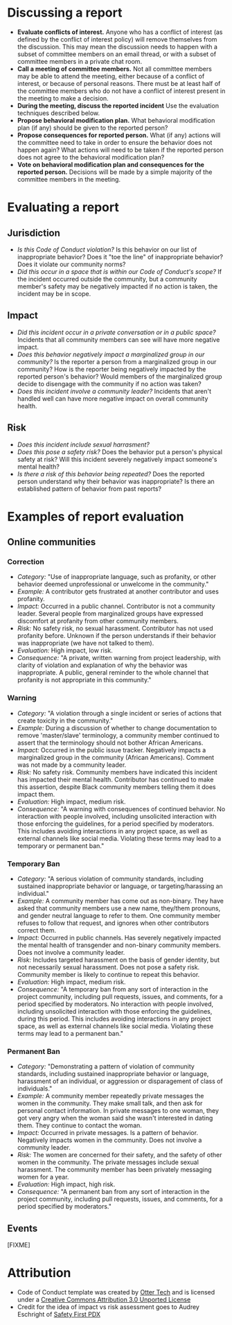 # Discussing a report

* **Evaluate conflicts of interest.** Anyone who has a conflict of interest (as defined by the conflict of interest policy) will remove themselves from the discussion. This may mean the discussion needs to happen with a subset of committee members on an email thread, or with a subset of committee members in a private chat room.
* **Call a meeting of committee members.** Not all committee members may be able to attend the meeting, either because of a conflict of interest, or because of personal reasons. There must be at least half of the committee members who do not have a conflict of interest present in the meeting to make a decision.
* **During the meeting, discuss the reported incident** Use the evaluation techniques described below.
* **Propose behavioral modification plan.** What behavioral modification plan (if any) should be given to the reported person?
* **Propose consequences for reported person.** What (if any) actions will the committee need to take in order to ensure the behavior does not happen again? What actions will need to be taken if the reported person does not agree to the behavioral modification plan?
* **Vote on behavioral modification plan and consequences for the reported person.** Decisions will be made by a simple majority of the committee members in the meeting.

# Evaluating a report

## Jurisdiction

 * *Is this Code of Conduct violation?* Is this behavior on our list of inappropriate behavior? Does it "toe the line" of inappropriate behavior? Does it violate our community norms?
 * *Did this occur in a space that is within our Code of Conduct's scope?* If the incident occurred outside the community, but a community member's safety may be negatively impacted if no action is taken, the incident may be in scope.

## Impact

 * *Did this incident occur in a private conversation or in a public space?* Incidents that all community members can see will have more negative impact.
 * *Does this behavior negatively impact a marginalized group in our community?* Is the reporter a person from a marginalized group in our community? How is the reporter being negatively impacted by the reported person's behavior? Would members of the marginalized group decide to disengage with the community if no action was taken?
 * *Does this incident involve a community leader?* Incidents that aren't handled well can have more negative impact on overall community health.

## Risk

 * *Does this incident include sexual harrasment?*
 * *Does this pose a safety risk?* Does the behavior put a person's physical safety at risk? Will this incident severely negatively impact someone's mental health?
 * *Is there a risk of this behavior being repeated?* Does the reported person understand why their behavior was inappropriate? Is there an established pattern of behavior from past reports?

# Examples of report evaluation

## Online communities

### Correction

* *Category:* "Use of inappropriate language, such as profanity, or other behavior deemed unprofessional or unwelcome in the community."
* *Example:* A contributor gets frustrated at another contributor and uses profanity.
* *Impact:* Occurred in a public channel. Contributor is not a community leader. Several people from marginalized groups have expressed discomfort at profanity from other community members.
* *Risk:* No safety risk, no sexual harassment. Contributor has not used profanity before. Unknown if the person understands if their behavior was inappropriate (we have not talked to them).
* *Evaluation:* High impact, low risk.
* *Consequence:* "A private, written warning from project leadership, with clarity of violation and explanation of why the behavior was inappropriate. A public, general reminder to the whole channel that profanity is not appropriate in this community."

### Warning

* *Category:* "A violation through a single incident or series of actions that create toxicity in the community."
* *Example:* During a discussion of whether to change documentation to remove 'master/slave' terminology, a community member continued to assert that the terminology should not bother African Americans.
* *Impact:* Occurred in the public issue tracker. Negatively impacts a marginalized group in the community (African Americans). Comment was not made by a community leader.
* *Risk:* No safety risk. Community members have indicated this incident has impacted their mental health. Contributor has continued to make this assertion, despite Black community members telling them it does impact them.
* *Evaluation:* High impact, medium risk.
* *Consequence:* "A warning with consequences of continued behavior. No interaction with people involved, including unsolicited interaction with those enforcing the guidelines, for a period specified by moderators. This includes avoiding interactions in any project space, as well as external channels like social media. Violating these terms may lead to a temporary or permanent ban."

### Temporary Ban

* *Category:* "A serious violation of community standards, including sustained inappropriate behavior or language, or targeting/harassing an individual."
* *Example:* A community member has come out as non-binary. They have asked that community members use a new name, they/them pronouns, and gender neutral language to refer to them. One community member refuses to follow that request, and ignores when other contributors correct them.
* *Impact:* Occurred in public channels. Has severely negatively impacted the mental health of transgender and non-binary community members. Does not involve a community leader.
* *Risk:* Includes targeted harassment on the basis of gender identity, but not necessarily sexual harassment. Does not pose a safety risk. Community member is likely to continue to repeat this behavior.
* *Evaluation:* High impact, medium risk.
* *Consequence:* "A temporary ban from any sort of interaction in the project community, including pull requests, issues, and comments, for a period specified by moderators. No interaction with people involved, including unsolicited interaction with those enforcing the guidelines, during this period. This includes avoiding interactions in any project space, as well as external channels like social media. Violating these terms may lead to a permanent ban."

### Permanent Ban

* *Category:* "Demonstrating a pattern of violation of community standards, including sustained inappropriate behavior or language, harassment of an individual, or aggression or disparagement of class of individuals."
* *Example:* A community member repeatedly private messages the women in the community. They make small talk, and then ask for personal contact information. In private messages to one woman, they got very angry when the woman said she wasn't interested in dating them. They continue to contact the woman.
* *Impact:* Occurred in private messages. Is a pattern of behavior. Negatively impacts women in the community. Does not involve a community leader.
* *Risk:* The women are concerned for their safety, and the safety of other women in the community. The private messages include sexual harassment. The community member has been privately messaging women for a year.
* *Evaluation:* High impact, high risk.
* *Consequence:* "A permanent ban from any sort of interaction in the project community, including pull requests, issues, and comments, for a period specified by moderators."

## Events

[FIXME]

# Attribution

* Code of Conduct template was created by [Otter Tech](https://otter.technology/code-of-conduct-training) and is licensed under a [Creative Commons Attribution 3.0 Unported License](http://creativecommons.org/licenses/by/3.0/)
* Credit for the idea of impact vs risk assessment goes to Audrey Eschright of [Safety First PDX](http://safetyfirstpdx.org/)
